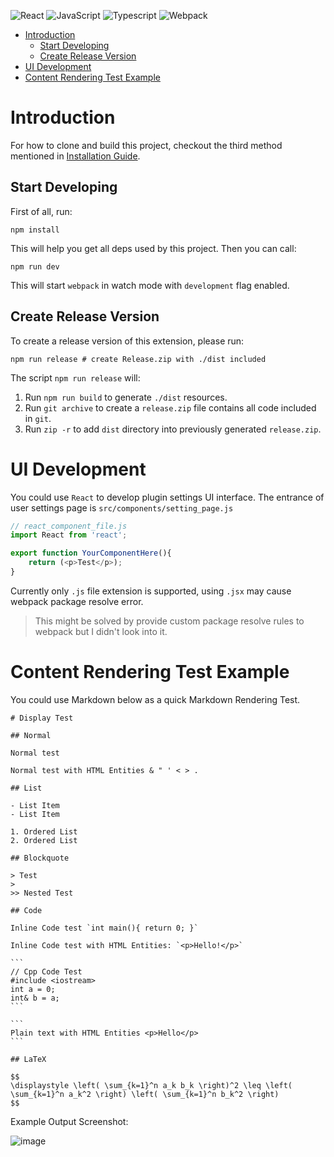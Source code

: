 ![React](https://img.shields.io/badge/React-blue?style=for-the-badge&logo=react&logoColor=white)
![JavaScript](https://img.shields.io/badge/JavaScript-yellow?style=for-the-badge&logo=javascript&logoColor=white)
![Typescript](https://img.shields.io/badge/TypeScript-blue?style=for-the-badge&logo=typescript&logoColor=white)
![Webpack](https://img.shields.io/badge/Webpack-grey?style=for-the-badge&logo=react&logoColor=white)

- [Introduction](#introduction)
  - [Start Developing](#start-developing)
  - [Create Release Version](#create-release-version)
- [UI Development](#ui-development)
- [Content Rendering Test Example](#content-rendering-test-example)


# Introduction

For how to clone and build this project, checkout the third method mentioned in [Installation Guide](/docs/plug_install.md).

## Start Developing

First of all, run:

```shell
npm install
```

This will help you get all deps used by this project. Then you can call:

```shell
npm run dev
```

This will start `webpack` in watch mode with `development` flag enabled.


## Create Release Version

To create a release version of this extension, please run:

```shell
npm run release # create Release.zip with ./dist included
```

The script `npm run release` will:

1. Run `npm run build` to generate `./dist` resources.
2. Run `git archive` to create a `release.zip` file contains all code included in `git`.
3. Run `zip -r` to add `dist` directory into previously generated `release.zip`.

# UI Development

You could use `React` to develop plugin settings UI interface. The entrance of user settings page is `src/components/setting_page.js`

```js
// react_component_file.js
import React from 'react';

export function YourComponentHere(){
    return (<p>Test</p>);
}
```

Currently only `.js` file extension is supported, using `.jsx` may cause webpack package resolve error.

> This might be solved by provide custom package resolve rules to webpack but I didn't look into it.

# Content Rendering Test Example

You could use Markdown below as a quick Markdown Rendering Test.

    # Display Test

    ## Normal

    Normal test

    Normal test with HTML Entities & " ' < > .

    ## List 

    - List Item
    - List Item

    1. Ordered List
    2. Ordered List

    ## Blockquote

    > Test
    >
    >> Nested Test

    ## Code

    Inline Code test `int main(){ return 0; }`

    Inline Code test with HTML Entities: `<p>Hello!</p>`

    ```
    // Cpp Code Test
    #include <iostream>
    int a = 0;
    int& b = a;
    ```

    ```
    Plain text with HTML Entities <p>Hello</p>
    ```

    ## LaTeX

    $$
    \displaystyle \left( \sum_{k=1}^n a_k b_k \right)^2 \leq \left( \sum_{k=1}^n a_k^2 \right) \left( \sum_{k=1}^n b_k^2 \right)
    $$

Example Output Screenshot:

![image](https://github.com/nfnfgo/LiteLoaderQQNT-Markdown/assets/61616918/79a80462-12f1-4008-9d20-7b029661c000)